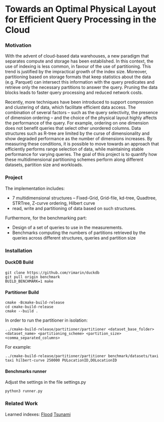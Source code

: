 # Towards an Optimal Physical Layout for Efficient Query Processing in the Cloud

### Motivation
With the advent of cloud-based data warehouses, a new paradigm that separates compute and storage has been established.
In this context, the use of indexing is less common, in favour of the use of partitioning. This trend is justified by the 
impractical growth of the index size. Moreover, partitioning based on storage formats that keep statistics about the data
(e.g. Parquet) can intersect this information with the query predicates and retrieve only the necessary partitions to 
answer the query. Pruning the data blocks leads to faster query processing and reduced network costs. 

Recently, more techniques have been introduced to support compression and clustering of data, which facilitate efficient data access. 
The combination of several factors – such as the query selectivity, the presence of dimension ordering – and the choice of the physical
layout highly affects the performance of the query. For example, ordering on one dimension does not benefit queries that select other 
unordered columns. Data structures such as R-tree are limited by the curse of dimensionality and show degraded performance as the number
of dimensions increases. By measuring these conditions, it is possible to move towards an approach that efficiently performs range
selection of data, while maintaining stable performance for varying queries.
The goal of this project is to quantify how these multidimensional partitioning schemes perform along different datasets,
partition size and workloads.

### Project
The implementation includes:
- 7 multidimensional structures – Fixed-Grid, Grid-file, kd-tree, Quadtree, STRTree, Z-curve ordering, Hilbert curve 
- read, write and partitioning of data based on such structures.

Furthermore, for the benchmarking part:
- Design of a set of queries to use in the measurements. 
- Benchmarks computing the numbers of partitions retrieved by the queries across different structures, queries and partition size

### Installation

#### DuckDB Build

    git clone https://github.com/rimarin/duckdb
    git pull origin benchmark
    BUILD_BENCHMARK=1 make

#### Partitioner Build

    cmake -Bcmake-build-release
    cd cmake-build-release
    cmake --build .

In order to run the partitioner in isolation:

```
../cmake-build-release/partitioner/partitioner <dataset_base_folder> <dataset_name> <partitioning_scheme> <partition_size> <comma_separated_columns>
```

For example:
```
../cmake-build-release/partitioner/partitioner benchmark/datasets/taxi taxi hilbert-curve 250000 PULocationID,DOLocationID
```
    
#### Benchmarks runner
Adjust the settings in the file settings.py

    python3 runner.py

### Related Work

Learned indexes: [Flood](https://dl.acm.org/doi/10.1145/3318464.3380579) [Tsunami](https://dl.acm.org/doi/10.14778/3425879.3425880)		
